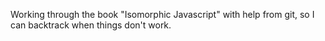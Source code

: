 Working through the book "Isomorphic Javascript" with help from git, so
I can backtrack when things don't work.
